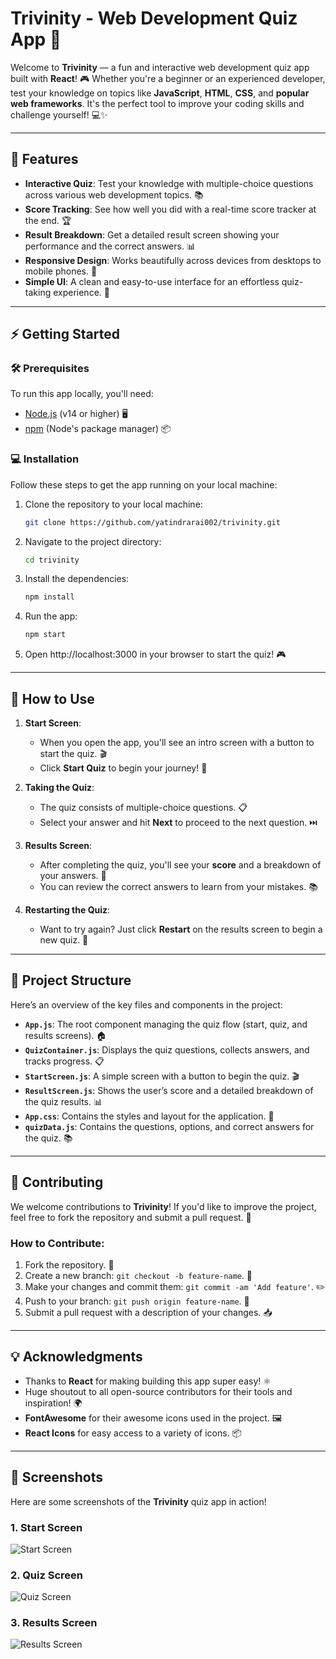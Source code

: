 # Trivinity - Web Development Quiz App 🚀

Welcome to **Trivinity** — a fun and interactive web development quiz app built with **React**! 🎮 Whether you're a beginner or an experienced developer, test your knowledge on topics like **JavaScript**, **HTML**, **CSS**, and **popular web frameworks**. It's the perfect tool to improve your coding skills and challenge yourself! 💻✨

---

## 🌟 Features

- **Interactive Quiz**: Test your knowledge with multiple-choice questions across various web development topics. 📚
- **Score Tracking**: See how well you did with a real-time score tracker at the end. 🏆
- **Result Breakdown**: Get a detailed result screen showing your performance and the correct answers. 📊
- **Responsive Design**: Works beautifully across devices from desktops to mobile phones. 📱
- **Simple UI**: A clean and easy-to-use interface for an effortless quiz-taking experience. 🎨

---

## ⚡ Getting Started

### 🛠️ Prerequisites

To run this app locally, you'll need:

- [Node.js](https://nodejs.org/) (v14 or higher) 🖥️
- [npm](https://www.npmjs.com/) (Node's package manager) 📦

### 💻 Installation

Follow these steps to get the app running on your local machine:

1. Clone the repository to your local machine:

   ```bash
   git clone https://github.com/yatindrarai002/trivinity.git

2. Navigate to the project directory:

   ```bash
   cd trivinity
   
3. Install the dependencies:

   ```bash
   npm install

4. Run the app:

   ```bash
   npm start

5. Open http://localhost:3000 in your browser to start the quiz! 🎮

---

## 📝 How to Use

1. **Start Screen**:
   - When you open the app, you'll see an intro screen with a button to start the quiz. 🎬
   - Click **Start Quiz** to begin your journey! 🌟

2. **Taking the Quiz**:
   - The quiz consists of multiple-choice questions. 📋
   - Select your answer and hit **Next** to proceed to the next question. ⏭️

3. **Results Screen**:
   - After completing the quiz, you'll see your **score** and a breakdown of your answers. 📝
   - You can review the correct answers to learn from your mistakes. 📚

4. **Restarting the Quiz**:
   - Want to try again? Just click **Restart** on the results screen to begin a new quiz. 🔄

---

## 📂 Project Structure

Here’s an overview of the key files and components in the project:

- **`App.js`**: The root component managing the quiz flow (start, quiz, and results screens). 🏠
- **`QuizContainer.js`**: Displays the quiz questions, collects answers, and tracks progress. 📋
- **`StartScreen.js`**: A simple screen with a button to begin the quiz. 🎬
- **`ResultScreen.js`**: Shows the user’s score and a detailed breakdown of the quiz results. 📊
- **`App.css`**: Contains the styles and layout for the application. 🎨
- **`quizData.js`**: Contains the questions, options, and correct answers for the quiz. 📚

---


## 🤝 Contributing

We welcome contributions to **Trivinity**! If you'd like to improve the project, feel free to fork the repository and submit a pull request. 🙌

### How to Contribute:

1. Fork the repository. 🍴
2. Create a new branch: `git checkout -b feature-name`. 🌱
3. Make your changes and commit them: `git commit -am 'Add feature'`. ✏️
4. Push to your branch: `git push origin feature-name`. 🚀
5. Submit a pull request with a description of your changes. 📥

---


## 💡 Acknowledgments

- Thanks to **React** for making building this app super easy! ⚛️
- Huge shoutout to all open-source contributors for their tools and inspiration! 🌍
- **FontAwesome** for their awesome icons used in the project. 🖼️
- **React Icons** for easy access to a variety of icons. 📦
---


## 📸 Screenshots

Here are some screenshots of the **Trivinity** quiz app in action!

### 1. Start Screen
![Start Screen](https://github.com/YatindraRai002/Quiz/blob/main/Screenshot%202025-05-01%20233041.png)

### 2. Quiz Screen
![Quiz Screen](https://github.com/YatindraRai002/Quiz/blob/main/Screenshot%202025-05-01%20233157.png)

### 3. Results Screen
![Results Screen](https://github.com/YatindraRai002/Quiz/blob/main/Screenshot%202025-05-01%20233223.png)




